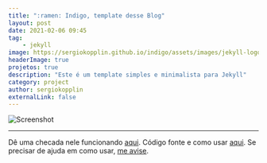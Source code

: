 ```yaml
---
title: ":ramen: Indigo, template desse Blog"
layout: post
date: 2021-02-06 09:45
tag: 
    - jekyll
image: https://sergiokopplin.github.io/indigo/assets/images/jekyll-logo-light-solid.png
headerImage: true
projetos: true
description: "Este é um template simples e minimalista para Jekyll"
category: project
author: sergiokopplin
externalLink: false
---
```


![Screenshot](https://raw.githubusercontent.com/sergiokopplin/indigo/gh-pages/assets/screen-shot.png)

---

Dê uma checada nele funcionando [aqui](https://sergiokopplin.github.io/indigo/).
Código fonte e como usar [aqui](https://github.com/sergiokopplin/indigo).
Se precisar de ajuda em como usar, [me avise](https://github.com/sergiokopplin/indigo/issues).
